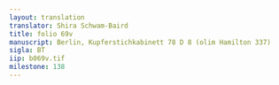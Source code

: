 ```yaml
---
layout: translation
translator: Shira Schwam-Baird
title: folio 69v
manuscript: Berlin, Kupferstichkabinett 78 D 8 (olim Hamilton 337)
sigla: BT
iip: b069v.tif
milestone: 138
---
```

